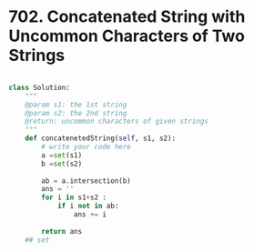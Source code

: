 # 702. Concatenated String with Uncommon Characters of Two Strings

```python

class Solution:
    """
    @param s1: the 1st string
    @param s2: the 2nd string
    @return: uncommon characters of given strings
    """
    def concatenetedString(self, s1, s2):
        # write your code here
        a =set(s1)
        b =set(s2)
        
        ab = a.intersection(b)
        ans = ''
        for i in s1+s2 :
            if i not in ab:
                ans += i
                
        return ans
    ## set 
```

